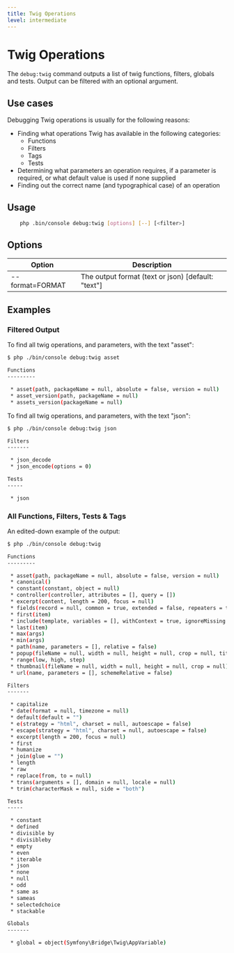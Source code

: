 ```yaml
---
title: Twig Operations
level: intermediate
---
```

Twig Operations
===============

The `debug:twig` command outputs a list of twig functions, filters, globals
and tests. Output can be filtered with an optional argument.


## Use cases

Debugging Twig operations is usually for the following reasons:
  * Finding what operations Twig has available in the following categories:
    * Functions
    * Filters
    * Tags
    * Tests
  * Determining what parameters an operation requires, if a parameter is required,
    or what default value is used if none supplied
  * Finding out the correct name (and typographical case) of an operation


## Usage

```bash
    php .bin/console debug:twig [options] [--] [<filter>]
```

## Options

| Option | Description |
|--------|-------------|
| --format=FORMAT | The output format (text or json) [default: "text"]


## Examples

### Filtered Output

To find all twig operations, and parameters, with the text "asset":

```bash
$ php ./bin/console debug:twig asset

Functions
---------

 * asset(path, packageName = null, absolute = false, version = null)
 * asset_version(path, packageName = null)
 * assets_version(packageName = null)
```

To find all twig operations, and parameters, with the text "json":

```bash
$ php ./bin/console debug:twig json

Filters
-------

 * json_decode
 * json_encode(options = 0)

Tests
-----

 * json
```

### All Functions, Filters, Tests & Tags

An edited-down example of the output:

```bash
$ php ./bin/console debug:twig

Functions
---------

 * asset(path, packageName = null, absolute = false, version = null)
 * canonical()
 * constant(constant, object = null)
 * controller(controller, attributes = [], query = [])
 * excerpt(content, length = 200, focus = null)
 * fields(record = null, common = true, extended = false, repeaters = true, templateFields = true, template = "_sub_fields.twig", exclude = null, skip_uses = true)
 * first(item)
 * include(template, variables = [], withContext = true, ignoreMissing = false, sandboxed = false)
 * last(item)
 * max(args)
 * min(args)
 * path(name, parameters = [], relative = false)
 * popup(fileName = null, width = null, height = null, crop = null, title = null)
 * range(low, high, step)
 * thumbnail(fileName = null, width = null, height = null, crop = null)
 * url(name, parameters = [], schemeRelative = false)

Filters
-------

 * capitalize
 * date(format = null, timezone = null)
 * default(default = "")
 * e(strategy = "html", charset = null, autoescape = false)
 * escape(strategy = "html", charset = null, autoescape = false)
 * excerpt(length = 200, focus = null)
 * first
 * humanize
 * join(glue = "")
 * length
 * raw
 * replace(from, to = null)
 * trans(arguments = [], domain = null, locale = null)
 * trim(characterMask = null, side = "both")

Tests
-----

 * constant
 * defined
 * divisible by
 * divisibleby
 * empty
 * even
 * iterable
 * json
 * none
 * null
 * odd
 * same as
 * sameas
 * selectedchoice
 * stackable

Globals
-------

 * global = object(Symfony\Bridge\Twig\AppVariable)
```
